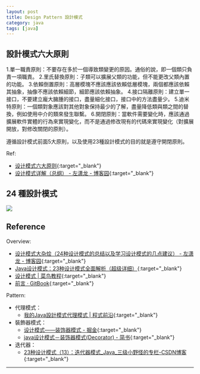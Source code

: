 ```yaml
---
layout: post
title: Design Pattern 設計模式
category: java
tags: [java]
---
```


## 設計模式六大原則

1.單一職責原則：不要存在多於一個導致類變更的原因。通俗的說，即一個類只負責一項職責。
2.里氏替換原則：子類可以擴展父類的功能，但不能更改父類內置的功能。
3.依賴倒置原則：高層模塊不應該應該依賴低層模塊，兩個都應該依賴其抽象，抽像不應該依賴細節，細節應該依賴抽象。
4.接口隔離原則：建立單一接口，不要建立龐大臃腫的接口，盡量細化接口，接口中的方法盡量少。
5.迪米特原則：一個類對象應該對其他對象保持最少的了解，盡量降低類與類之間的替換，例如使用中介的類來發生聯繫。
6.開閉原則：當軟件需要變化時，應該通過擴展軟件實體的行為來實現變化，而不是通過修改現有的代碼來實現變化（對擴展開放，對修改關閉的原則）。

遵循設計模式前面5大原則，以及使用23種設計模式的目的就是遵守開閉原則。

Ref:
- [设计模式六大原则](http://www.uml.org.cn/sjms/201211023.asp){:target="_blank"}
- [设计模式详解（总纲） - 左潇龙 - 博客园](https://www.cnblogs.com/zuoxiaolong/p/pattern1.html){:target="_blank"}

## 24 種設計模式

![](http://www.hauchenglee.com/assets/images/java/design-pattern-gof-analysis.png)



## Reference

Overview:
 
- [设计模式大杂烩（24种设计模式的总结以及学习设计模式的几点建议） - 左潇龙 - 博客园](https://www.cnblogs.com/zuoxiaolong/p/pattern26.html){:target="_blank"}
- [Java设计模式：23种设计模式全面解析（超级详细）](http://c.biancheng.net/design_pattern/){:target="_blank"}
- [设计模式 \| 菜鸟教程](https://www.runoob.com/design-pattern/design-pattern-tutorial.html){:target="_blank"}
- [前言 · GitBook](https://xiaoyureed.github.io/my/e_book/design_pattern/){:target="_blank"}

Pattern:

- 代理模式：
   - [我的Java設計模式代理模式 \| 程式前沿](https://bit.ly/2RHVpnH){:target="_blank"}
- 裝飾器模式：
   - [设计模式——装饰器模式 - 掘金](https://juejin.im/post/5add8e9cf265da0b9d77d377){:target="_blank"}
   - [java设计模式－装饰器模式(Decorator) - 简书](https://www.jianshu.com/p/d80b6b4b76fc){:target="_blank"}
- 迭代器：
   - [23种设计模式（13）：迭代器模式_Java_三级小野怪的专栏-CSDN博客](https://blog.csdn.net/zhengzhb/article/details/7610745){:target="_blank"}

---